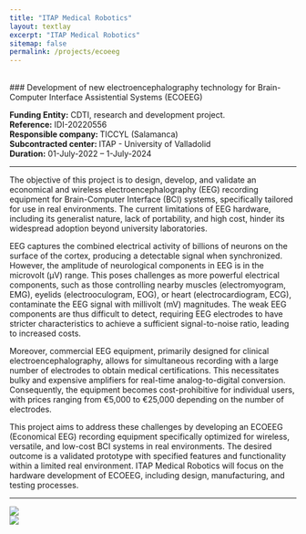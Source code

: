 ```yaml
---
title: "ITAP Medical Robotics"
layout: textlay
excerpt: "ITAP Medical Robotics"
sitemap: false
permalink: /projects/ecoeeg
---
```


<br>
### Development of new electroencephalography technology for Brain-Computer Interface Assistential Systems (ECOEEG)

<b>Funding Entity:</b> CDTI, research and development project.  
<b>Reference:</b> IDI-20220556  
<b>Responsible company: </b> TICCYL (Salamanca)  
<b>Subcontracted center: </b>  ITAP - University of Valladolid  
<b>Duration:</b>  01-July-2022 – 1-July-2024  

---

The objective of this project is to design, develop, and validate an economical and wireless electroencephalography (EEG) recording equipment for Brain-Computer Interface (BCI) systems, specifically tailored for use in real environments. The current limitations of EEG hardware, including its generalist nature, lack of portability, and high cost, hinder its widespread adoption beyond university laboratories.

EEG captures the combined electrical activity of billions of neurons on the surface of the cortex, producing a detectable signal when synchronized. However, the amplitude of neurological components in EEG is in the microvolt (μV) range. This poses challenges as more powerful electrical components, such as those controlling nearby muscles (electromyogram, EMG), eyelids (electrooculogram, EOG), or heart (electrocardiogram, ECG), contaminate the EEG signal with millivolt (mV) magnitudes. The weak EEG components are thus difficult to detect, requiring EEG electrodes to have stricter characteristics to achieve a sufficient signal-to-noise ratio, leading to increased costs.

Moreover, commercial EEG equipment, primarily designed for clinical electroencephalography, allows for simultaneous recording with a large number of electrodes to obtain medical certifications. This necessitates bulky and expensive amplifiers for real-time analog-to-digital conversion. Consequently, the equipment becomes cost-prohibitive for individual users, with prices ranging from €5,000 to €25,000 depending on the number of electrodes.

This project aims to address these challenges by developing an ECOEEG (Economical EEG) recording equipment specifically optimized for wireless, versatile, and low-cost BCI systems in real environments. The desired outcome is a validated prototype with specified features and functionality within a limited real environment. ITAP Medical Robotics will focus on the hardware development of ECOEEG, including design, manufacturing, and testing processes.


---

<div class="col-md-4">
<a href="https://www.cdti.es/">
<img src="{{ site.url }}{{ site.baseurl }}/images/logopic/cdti.jpg"  class=" img-responsive" />
</a>
</div>

<div class="col-md-4">
<a href="https://www.cyldigital.es/iniciativas-destacadas/asesorat-e-en-tic">
<img src="{{ site.url }}{{ site.baseurl }}/images/logopic/ticcyl.png"  class=" img-responsive" />
</a>
</div>
